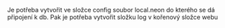 Je potřeba vytvořit ve složce config soubor local.neon do kterého se dá připojení k db.
Pak je potřeba vytvořit složku log v kořenový složce webu
